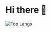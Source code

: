 # Hi there :wave:

![Top Langs](https://github-readme-stats.vercel.app/api/top-langs/?username=maksnowak&theme=transparent)

